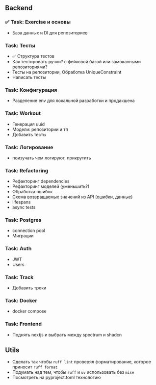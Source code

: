 ## Backend
### ✅ Task: Exercise и основы
- База данных и DI для репозиториев

### Task: Тесты
- ✅ Структура тестов
- Как тестировать ручки? с фейковой базой или замоканными репозиториями?
- Тесты на репозитории, Обработка UniqueConstraint
- Написать тесты

### Task: Конфигурация
- Разделение env для локальной разработки и продакшена

### Task: Workout
- Генерация uuid
- Модели: репозитории и тп
- Добавить тесты

### Task: Логирование
- поизучать чем логируют, прикрутить

### Task: Refactoring
- Рефакторинг dependencies
- Рефакторинг моделей (уменьшить?)
- Обработка ошибок
- Схема возвращаемых значений из API (ошибки, данные)
- lifespans
- async tests

### Task: Postgres
- connection pool
- Миграции

### Task: Auth
- JWT
- Users

### Task: Track
- Добавить треки

### Task: Docker
- docker compose

### Task: Frontend
- Поднять nextjs и выбрать между spectrum и shadcn

## Utils
- Сделать так чтобы `ruff lint` проверял форматирование, которое приносит `ruff format`
- Подумать над тем, чтобы `ruff` и `uv` использовать без `mise`
- Посмотреть на pyproject.toml технологию
